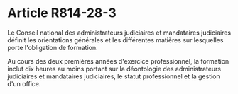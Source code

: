 # Article R814-28-3

<p>Le Conseil national des administrateurs judiciaires et mandataires judiciaires définit les orientations générales et les différentes matières sur lesquelles porte l'obligation de formation.</p><p>Au cours des deux premières années d'exercice professionnel, la formation inclut dix heures au moins portant sur la déontologie des administrateurs judiciaires et mandataires judiciaires, le statut professionnel et la gestion d'un office.</p>